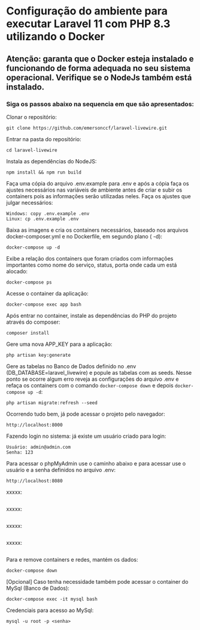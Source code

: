 # Configuração do ambiente para executar Laravel 11 com PHP 8.3 utilizando o Docker 

## Atenção: garanta que o Docker esteja instalado e funcionando de forma adequada no seu sistema operacional. Verifique se o NodeJs também está instalado.

### Siga os passos abaixo na sequencia em que são apresentados:

Clonar o repositório:
```
git clone https://github.com/emersonccf/laravel-livewire.git
```

Entrar na pasta do repositório:
```
cd laravel-livewire
```

Instala as dependências do NodeJS:
```
npm install && npm run build
```

Faça uma cópia do arquivo .env.example para .env e após a cópia faça os ajustes necessários nas variáveis de ambiente antes de criar e subir os containers pois as informações serão utilizadas neles. Faça os ajustes que julgar necessários: 
```
Windows: copy .env.example .env
Linux: cp .env.example .env
```

Baixa as imagens e cria os containers necessários, baseado nos arquivos docker-composer.yml e no Dockerfile, em segundo plano ( -d):
```
docker-compose up -d
```

Exibe a relação dos containers que foram criados com informações importantes como nome do serviço, status, porta onde cada um está alocado:
```
docker-compose ps
```

Acesse o container da aplicação:
```
docker-compose exec app bash
```

Após entrar no container, instale as dependências do PHP do projeto através do composer:
```
composer install
```

Gere uma nova APP_KEY para a aplicação:
```
php artisan key:generate
```

Gere as tabelas no Banco de Dados definido no .env (DB_DATABASE=laravel_livewire) e popule as tabelas com as seeds. Nesse ponto se ocorre algum erro reveja as configurações do arquivo .env e refaça os containers com o comando `docker-compose down` e depois `docker-compose up -d`:
```
php artisan migrate:refresh --seed
```

Ocorrendo tudo bem, já pode acessar o projeto pelo navegador:
```
http://localhost:8000
```

Fazendo login no sistema: já existe um usuário criado para login:
```
Usuário: admin@admin.com
Senha: 123
```

Para acessar o phpMyAdmin use o caminho abaixo e para acessar use o usuário e a senha definidos no arquivo .env:
```
http://localhost:8080
```

xxxxx:
```

```

xxxxx:
```

```

xxxxx:
```

```

xxxxx:
```

```

Para e remove containers e redes, mantém os dados:
```
docker-compose down
```

[Opcional] Caso tenha necessidade também pode acessar o container do MySql (Banco de Dados):
```
docker-compose exec -it mysql bash
```

Credenciais para acesso ao MySql:
```
mysql -u root -p <senha>
```
